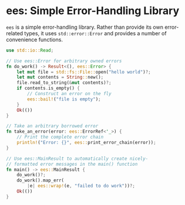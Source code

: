 # ees: Simple Error-Handling Library

`ees` is a simple error-handling library. Rather than provide its own error-related
types, it uses `std::error::Error` and provides a number of convenience functions.

```rust
use std::io::Read;

// Use ees::Error for arbitrary owned errors
fn do_work() -> Result<(), ees::Error> {
    let mut file = std::fs::File::open("hello world")?;
    let mut contents = String::new();
    file.read_to_string(&mut contents)?;
    if contents.is_empty() {
        // Construct an error on the fly
        ees::bail!("file is empty");
    }
    Ok(())
}

// Take an arbitrary borrowed error
fn take_an_error(error: ees::ErrorRef<'_>) {
    // Print the complete error chain
    println!("Error: {}", ees::print_error_chain(error));
}

// Use ees::MainResult to automatically create nicely-
// formatted error messages in the main() function
fn main() -> ees::MainResult {
    do_work()?;
    do_work().map_err(
        |e| ees::wrap!(e, "failed to do work"))?;
    Ok(())
}
```
